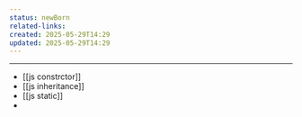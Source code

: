 ```yaml
---
status: newBorn
related-links: 
created: 2025-05-29T14:29
updated: 2025-05-29T14:29
---
```

---

- [[js constrctor]]
- [[js inheritance]]
- [[js static]]
- 

